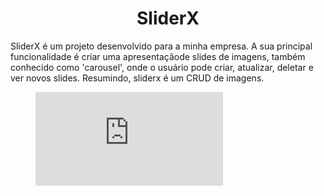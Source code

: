 <h1 align='center'>SliderX</h1>

SliderX é um projeto desenvolvido para a minha empresa.
A sua principal funcionalidade é criar uma apresentaçãode slides de imagens,
também conhecido como 'carousel', onde o usuário pode criar, atualizar, deletar e ver novos slides.
Resumindo, sliderx é um CRUD de imagens.

<figure>
  <embed src="https://wakatime.com/share/@pdrolucas/01e69a4a-8110-43b6-ae86-395b60342695.svg"></embed>
</figure>
